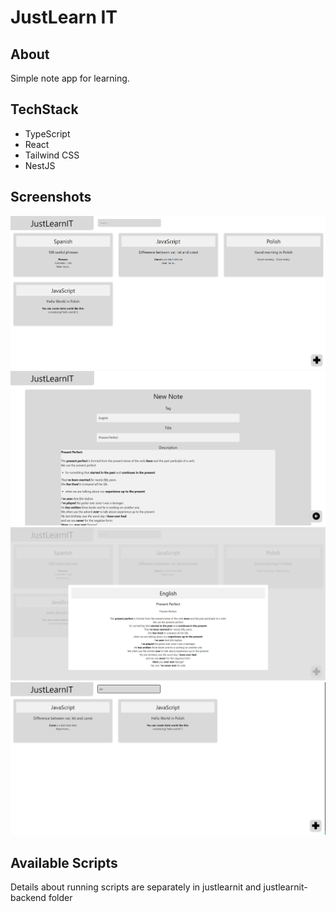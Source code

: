 # JustLearn IT

## About

Simple note app for learning.

## TechStack

 * TypeScript
 * React
 * Tailwind CSS
 * NestJS

## Screenshots

<img src="images/mainPage.png" width="800">
<img src="images/newNote.png" width="800">
<img src="images/noteInfo.png" width="800">
<img src="images/searchBar.png" width="800">

## Available Scripts

Details about running scripts are separately in justlearnit and justlearnit-backend folder
